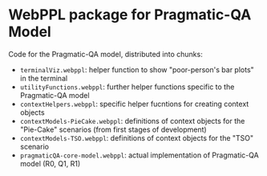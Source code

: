 # WebPPL package for Pragmatic-QA Model

Code for the Pragmatic-QA model, distributed into chunks:

- `terminalViz.webppl`: helper function to show "poor-person's bar plots" in the terminal
- `utilityFunctions.webppl`: further helper functions specific to the Pragmatic-QA model
- `contextHelpers.webppl`: specific helper fucntions for creating context objects
- `contextModels-PieCake.webppl`: definitions of context objects for the "Pie-Cake" scenarios (from first stages of development)
- `contextModels-TSO.webppl`: definitions of context objects for the "TSO" scenario
- `pragmaticQA-core-model.webppl`: actual implementation of Pragmatic-QA model (R0, Q1, R1)
